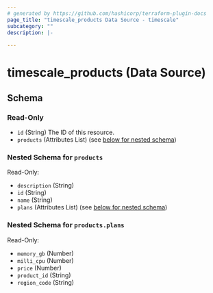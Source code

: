 ```yaml
---
# generated by https://github.com/hashicorp/terraform-plugin-docs
page_title: "timescale_products Data Source - timescale"
subcategory: ""
description: |-
  
---
```


# timescale_products (Data Source)





<!-- schema generated by tfplugindocs -->
## Schema

### Read-Only

- `id` (String) The ID of this resource.
- `products` (Attributes List) (see [below for nested schema](#nestedatt--products))

<a id="nestedatt--products"></a>
### Nested Schema for `products`

Read-Only:

- `description` (String)
- `id` (String)
- `name` (String)
- `plans` (Attributes List) (see [below for nested schema](#nestedatt--products--plans))

<a id="nestedatt--products--plans"></a>
### Nested Schema for `products.plans`

Read-Only:

- `memory_gb` (Number)
- `milli_cpu` (Number)
- `price` (Number)
- `product_id` (String)
- `region_code` (String)

